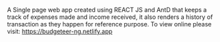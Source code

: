 A Single page web app created using REACT JS and AntD that keeps a track of expenses made and income received, it also renders a history of transaction as they happen for reference purpose.
To view online please visit: https://budgeteer-ng.netlify.app
